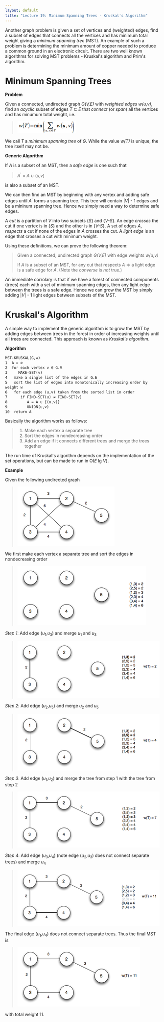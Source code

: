 ```yaml
---
layout: default
title: "Lecture 19: Minimum Spanning Trees - Kruskal's Algorithm"
---
```


Another graph problem is given a set of vertices and (weighted) edges, find a subset of edges that connects all the vertices and has minimum total weight giving a *minimum spanning tree* (MST). An example of such a problem is determining the minimum amount of copper needed to produce a common ground in an electronic circuit. There are two well known algorithms for solving MST problems - Kruskal's algorithm and Prim's algorithm.

Minimum Spanning Trees
======================

**Problem**

Given a connected, undirected graph *G(V,E)* with *weighted edges* *w(u,v)*, find an *acyclic* subset of edges *T* ⊆ *E* that *connect* (or *span*) all the vertices and has minumum total weight, i.e.

> ![image](images/lecture19/minweight.png)

We call *T* a *minimum spanning tree* of *G*. While the value *w(T)* is unique, the tree itself may not be.

**Generic Algorithm**

If *A* is a subset of an MST, then a *safe edge* is one such that

> *A*<sup>'</sup> = *A* ∪ (*u*,*v*)

is also a subset of an MST.

We can then find an MST by beginning with any vertex and adding safe edges until *A*<sup>'</sup> forms a spanning tree. This tree will contain \|*V*\| - 1 edges and be a mininum spanning tree. Hence we simply need a way to determine safe edges.

A *cut* is a partition of *V* into two subsets {*S*} and {*V-S*}. An edge *crosses* the cut if one vertex is in {*S*} and the other is in {*V-S*}. A set of edges *A*, *respects* a cut if none of the edges in *A* crosses the cut. A *light edge* is an edge that crosses a cut with minimum weight.

Using these definitions, we can prove the following theorem:

> Given a connected, undirected graph *G(V,E)* with edge weights *w(u,v)*
>
> If *A* is a subset of an MST, for any cut that respects *A* ⇒ a light edge is a safe edge for *A*. (Note the *converse* is *not* true.)

An immediate corrolary is that if we have a forest of connected components (trees) each with a set of minimum spanning edges, then any light edge between the trees is a safe edge. Hence we can grow the MST by simply adding \|*V*\| - 1 light edges between subsets of the MST.

Kruskal's Algorithm
===================

A simple way to implement the generic algorithm is to grow the MST by adding edges between trees in the forest in order of increasing weights until all trees are connected. This approach is known as *Kruskal's algorithm*.

**Algorithm**

	MST-KRUSKAL(G,w)
	1  A = ∅
	2  for each vertex v ∈ G.V
	3     MAKE-SET(v)
	4   make a single list of the edges in G.E
	5   sort the list of edges into monotonically increasing order by weight w
	6   for each edge (u,v) taken from the sorted list in order
	7      if FIND-SET(u) ≠ FIND-SET(v)
	8         A = A ∪ {(u,v)}
	9         UNION(u,v)
	10  return A

Basically the algorithm works as follows:

> 1.  Make each vertex a separate tree
> 2.  Sort the edges in nondecreasing order
> 3.  Add an edge if it connects different trees and merge the trees together

The run time of Kruskal's algorithm depends on the implementation of the set operations, but can be made to run in O(*E* lg *V*).

**Example**

Given the following undirected graph

> ![image](images/lecture19/Kruskalexample.png)

We first make each vertex a separate tree and sort the edges in nondecreasing order

> ![image](images/lecture19/Kruskalexample1.png)

*Step 1*: Add edge (*u*<sub>1</sub>,*u*<sub>3</sub>) and merge *u*<sub>1</sub> and *u*<sub>3</sub>

> ![image](images/lecture19/Kruskalexample2.png)

*Step 2*: Add edge (*u*<sub>2</sub>,*u*<sub>5</sub>) and merge *u*<sub>2</sub> and *u*<sub>5</sub>

> ![image](images/lecture19/Kruskalexample3.png)

*Step 3*: Add edge (*u*<sub>1</sub>,*u*<sub>2</sub>) and merge the tree from step 1 with the tree from step 2

> ![image](images/lecture19/Kruskalexample4.png)

*Step 4*: Add edge (*u*<sub>3</sub>,*u*<sub>4</sub>) (note edge (*u*<sub>2</sub>,*u*<sub>3</sub>) does not connect separate trees) and merge *u*<sub>4</sub>

> ![image](images/lecture19/Kruskalexample5.png)

The final edge (*u*<sub>1</sub>,*u*<sub>4</sub>) does not connect separate trees. Thus the final MST is

> ![image](images/lecture19/Kruskalexample6.png)

with total weight 11.

